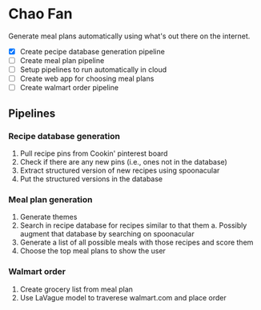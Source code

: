 
# Chao Fan

Generate meal plans automatically using what's out there on the internet.

- [x] Create pecipe database generation pipeline
- [ ] Create meal plan pipeline
- [ ] Setup pipelines to run automatically in cloud
- [ ] Create web app for choosing meal plans
- [ ] Create walmart order pipeline

## Pipelines

### Recipe database generation
1. Pull recipe pins from Cookin' pinterest board
2. Check if there are any new pins (i.e., ones not in the database)
2. Extract structured version of new recipes using spoonacular
3. Put the structured versions in the database

### Meal plan generation
1. Generate themes
2. Search in recipe database for recipes similar to that them
    a.  Possibly augment that database by searching on spoonacular
3. Generate a list of all possible meals with those recipes and score them
4. Choose the top meal plans to show the user

### Walmart order
1. Create grocery list from meal plan
2. Use LaVague model to traverese walmart.com and place order